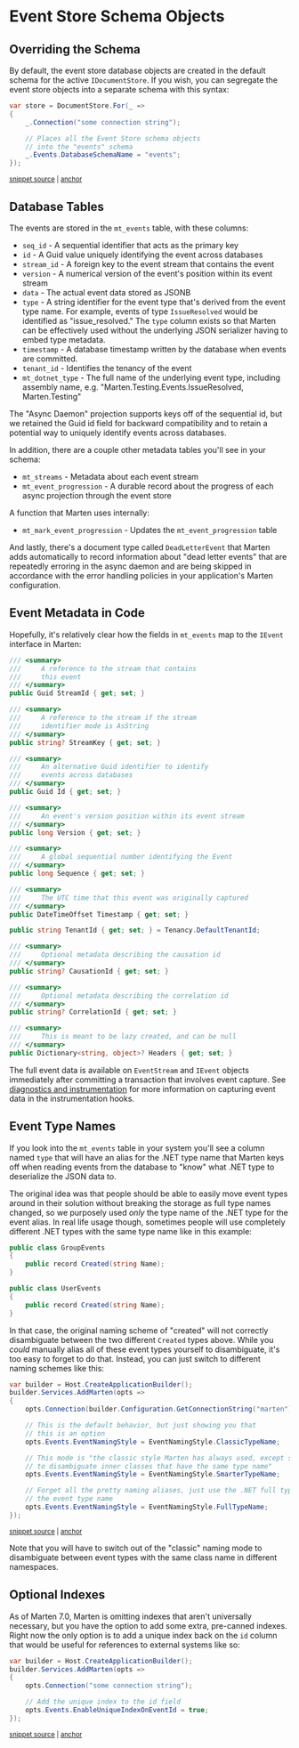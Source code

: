 # Event Store Schema Objects

## Overriding the Schema

By default, the event store database objects are created in the default schema for the active `IDocumentStore`. If you wish,
you can segregate the event store objects into a separate schema with this syntax:

<!-- snippet: sample_setting_event_schema -->
<a id='snippet-sample_setting_event_schema'></a>
```cs
var store = DocumentStore.For(_ =>
{
    _.Connection("some connection string");

    // Places all the Event Store schema objects
    // into the "events" schema
    _.Events.DatabaseSchemaName = "events";
});
```
<sup><a href='https://github.com/JasperFx/marten/blob/master/src/Marten.Testing/Examples/ConfiguringDocumentStore.cs#L200-L209' title='Snippet source file'>snippet source</a> | <a href='#snippet-sample_setting_event_schema' title='Start of snippet'>anchor</a></sup>
<!-- endSnippet -->

## Database Tables

The events are stored in the `mt_events` table, with these columns:

* `seq_id` - A sequential identifier that acts as the primary key
* `id` - A Guid value uniquely identifying the event across databases
* `stream_id` - A foreign key to the event stream that contains the event
* `version` - A numerical version of the event's position within its event stream
* `data` - The actual event data stored as JSONB
* `type` - A string identifier for the event type that's derived from the event type name. For example, events of type `IssueResolved` would be identified as "issue_resolved." The `type`
  column exists so that Marten can be effectively used without the underlying JSON serializer having to embed type metadata.
* `timestamp` - A database timestamp written by the database when events are committed.
* `tenant_id` - Identifies the tenancy of the event
* `mt_dotnet_type` - The full name of the underlying event type, including assembly name, e.g. "Marten.Testing.Events.IssueResolved, Marten.Testing"

The "Async Daemon" projection supports keys off of the sequential id, but we retained the Guid id field for backward compatibility and to retain a potential way to uniquely identify events across databases.

In addition, there are a couple other metadata tables you'll see in your schema:

* `mt_streams` - Metadata about each event stream
* `mt_event_progression` - A durable record about the progress of each async projection through the event store

A function that Marten uses internally:

* `mt_mark_event_progression` - Updates the `mt_event_progression` table

And lastly, there's a document type called `DeadLetterEvent` that Marten adds automatically to record information about
"dead letter events" that are repeatedly erroring in the async daemon and are being skipped in accordance with
the error handling policies in your application's Marten configuration.

## Event Metadata in Code

Hopefully, it's relatively clear how the fields in `mt_events` map to the `IEvent` interface in Marten:

```cs
/// <summary>
///     A reference to the stream that contains
///     this event
/// </summary>
public Guid StreamId { get; set; }

/// <summary>
///     A reference to the stream if the stream
///     identifier mode is AsString
/// </summary>
public string? StreamKey { get; set; }

/// <summary>
///     An alternative Guid identifier to identify
///     events across databases
/// </summary>
public Guid Id { get; set; }

/// <summary>
///     An event's version position within its event stream
/// </summary>
public long Version { get; set; }

/// <summary>
///     A global sequential number identifying the Event
/// </summary>
public long Sequence { get; set; }

/// <summary>
///     The UTC time that this event was originally captured
/// </summary>
public DateTimeOffset Timestamp { get; set; }

public string TenantId { get; set; } = Tenancy.DefaultTenantId;

/// <summary>
///     Optional metadata describing the causation id
/// </summary>
public string? CausationId { get; set; }

/// <summary>
///     Optional metadata describing the correlation id
/// </summary>
public string? CorrelationId { get; set; }

/// <summary>
///     This is meant to be lazy created, and can be null
/// </summary>
public Dictionary<string, object>? Headers { get; set; }
```

The full event data is available on `EventStream` and `IEvent` objects immediately after committing a transaction that involves event capture. See [diagnostics and instrumentation](/diagnostics) for more information on capturing event data in the instrumentation hooks.

## Event Type Names <Badge type="tip" text="8.4" />

If you look into the `mt_events` table in your system you'll see a column named `type` that will
have an alias for the .NET type name that Marten keys off when reading events from the database 
to "know" what .NET type to deserialize the JSON data to. 

The original idea was that people should be able to easily move event types around in their
solution without breaking the storage as full type names changed, so we purposely used _only_ the
type name of the .NET type for the event alias. In real life usage though, sometimes people will
use completely different .NET types with the same type name like in this example:

```csharp
public class GroupEvents
{
    public record Created(string Name);
}

public class UserEvents
{
    public record Created(string Name);
}
```

In that case, the original naming scheme of "created" will not correctly disambiguate between the
two different `Created` types above. While you _could_ manually alias all of these event types
yourself to disambiguate, it's too easy to forget to do that. Instead, you can just switch to different
naming schemes like this:

<!-- snippet: sample_event_naming_style -->
<a id='snippet-sample_event_naming_style'></a>
```cs
var builder = Host.CreateApplicationBuilder();
builder.Services.AddMarten(opts =>
{
    opts.Connection(builder.Configuration.GetConnectionString("marten"));

    // This is the default behavior, but just showing you that
    // this is an option
    opts.Events.EventNamingStyle = EventNamingStyle.ClassicTypeName;

    // This mode is "the classic style Marten has always used, except smart enough
    // to disambiguate inner classes that have the same type name"
    opts.Events.EventNamingStyle = EventNamingStyle.SmarterTypeName;

    // Forget all the pretty naming aliases, just use the .NET full type name for
    // the event type name
    opts.Events.EventNamingStyle = EventNamingStyle.FullTypeName;
});
```
<sup><a href='https://github.com/JasperFx/marten/blob/master/src/EventSourcingTests/Examples/NamingStyles.cs#L13-L34' title='Snippet source file'>snippet source</a> | <a href='#snippet-sample_event_naming_style' title='Start of snippet'>anchor</a></sup>
<!-- endSnippet -->

Note that you will have to switch out of the "classic" naming mode to disambiguate between event types
with the same class name in different namespaces.

## Optional Indexes

As of Marten 7.0, Marten is omitting indexes that aren't universally necessary, but
you have the option to add some extra, pre-canned indexes. Right now the only option
is to add a unique index back on the `id` column that would be useful for references to
external systems like so:

<!-- snippet: sample_using_optional_event_store_indexes -->
<a id='snippet-sample_using_optional_event_store_indexes'></a>
```cs
var builder = Host.CreateApplicationBuilder();
builder.Services.AddMarten(opts =>
{
    opts.Connection("some connection string");

    // Add the unique index to the id field
    opts.Events.EnableUniqueIndexOnEventId = true;
});
```
<sup><a href='https://github.com/JasperFx/marten/blob/master/src/EventSourcingTests/opting_into_index_on_event_id.cs#L20-L31' title='Snippet source file'>snippet source</a> | <a href='#snippet-sample_using_optional_event_store_indexes' title='Start of snippet'>anchor</a></sup>
<!-- endSnippet -->
